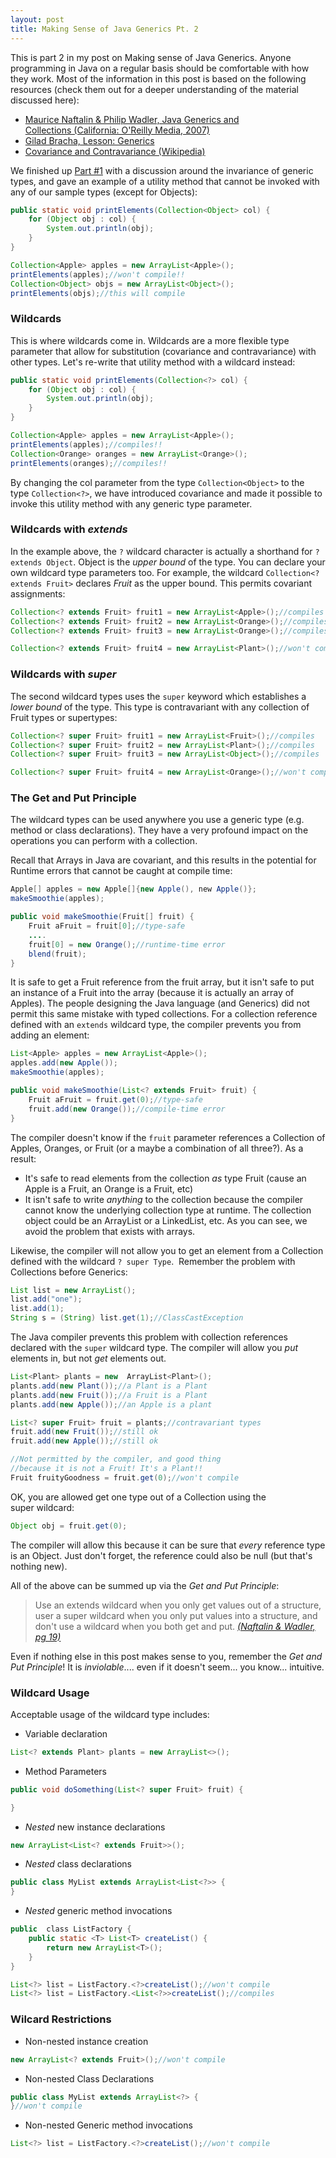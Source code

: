 ```yaml
---
layout: post
title: Making Sense of Java Generics Pt. 2
---
```


This is part 2 in my post on Making sense of Java Generics. Anyone programming in Java on a regular basis should be comfortable with how they work. Most of the information in this post is based on the following resources (check them out for a deeper understanding of the material discussed here):

* [Maurice Naftalin & Philip Wadler, Java Generics and Collections (California: O'Reilly Media, 2007)](http://oreilly.com/catalog/9780596527754 "Java Generics and Collections")
* [Gilad Bracha, Lesson: Generics](http://docs.oracle.com/javase/tutorial/extra/generics/index.html "Lesson: Generics")
* [Covariance and Contravariance (Wikipedia)](https://en.wikipedia.org/wiki/Covariance_and_contravariance_(computer_science) "Covariance and Contravariance")

We finished up [Part #1](../java-generics-1/) with a discussion around the invariance of generic types, and gave an example of a utility method that cannot be invoked with any of our sample types (except for Objects):

```java
public static void printElements(Collection<Object> col) {
    for (Object obj : col) {
        System.out.println(obj);
    }
}

Collection<Apple> apples = new ArrayList<Apple>();
printElements(apples);//won't compile!!
Collection<Object> objs = new ArrayList<Object>();
printElements(objs);//this will compile
```

### Wildcards

This is where wildcards come in. Wildcards are a more flexible type parameter that allow for substitution (covariance and contravariance) with other types. Let's re-write that utility method with a wildcard instead:

```java
public static void printElements(Collection<?> col) {
    for (Object obj : col) {
        System.out.println(obj);
    }
}

Collection<Apple> apples = new ArrayList<Apple>();
printElements(apples);//compiles!!
Collection<Orange> oranges = new ArrayList<Orange>();
printElements(oranges);//compiles!!
```

By changing the col parameter from the type `Collection<Object>` to the type `Collection<?>`, we have introduced covariance and made it possible to invoke this utility method with any generic type parameter. 

### Wildcards with _extends_

In the example above, the `?` wildcard character is actually a shorthand for `? extends Object`. Object is the _upper bound_ of the type.  You can declare your own wildcard type parameters too. For example, the wildcard `Collection<? extends Fruit>` declares _Fruit_ as the upper bound. This permits covariant assignments:

```java
Collection<? extends Fruit> fruit1 = new ArrayList<Apple>();//compiles
Collection<? extends Fruit> fruit2 = new ArrayList<Orange>();//compiles
Collection<? extends Fruit> fruit3 = new ArrayList<Orange>();//compiles

Collection<? extends Fruit> fruit4 = new ArrayList<Plant>();//won't compile!!
```

### Wildcards with _super_

The second wildcard types uses the `super` keyword which establishes a _lower bound_ of the type. This type is contravariant with any collection of Fruit types or supertypes:

```java
Collection<? super Fruit> fruit1 = new ArrayList<Fruit>();//compiles
Collection<? super Fruit> fruit2 = new ArrayList<Plant>();//compiles
Collection<? super Fruit> fruit3 = new ArrayList<Object>();//compiles

Collection<? super Fruit> fruit4 = new ArrayList<Orange>();//won't compile!!
```

### The Get and Put Principle

The wildcard types can be used anywhere you use a generic type (e.g. method or class declarations). They have a very profound impact on the operations you can perform with a collection. 

Recall that Arrays in Java are covariant, and this results in the potential for Runtime errors that cannot be caught at compile time:

```java
Apple[] apples = new Apple[]{new Apple(), new Apple()};
makeSmoothie(apples);

public void makeSmoothie(Fruit[] fruit) {
    Fruit aFruit = fruit[0];//type-safe
    ....
    fruit[0] = new Orange();//runtime-time error  
    blend(fruit);
}
```

It is safe to get a Fruit reference from the fruit array, but it isn't safe to put an instance of a Fruit into the array (because it is actually an array of Apples). The people designing the Java language (and Generics) did not permit this same mistake with typed collections. For a collection reference defined with an `extends` wildcard type, the compiler prevents you from adding an element:

```java
List<Apple> apples = new ArrayList<Apple>();
apples.add(new Apple());
makeSmoothie(apples);

public void makeSmoothie(List<? extends Fruit> fruit) {
    Fruit aFruit = fruit.get(0);//type-safe
    fruit.add(new Orange());//compile-time error
}
```

The compiler doesn't know if the `fruit` parameter references a Collection of Apples, Oranges, or Fruit (or a maybe a combination of all three?). As a result:

- It's safe to read elements from the collection _as_ type Fruit (cause an Apple is a Fruit, an Orange is a Fruit, etc)
- It isn't safe to write _anything_ to the collection because the compiler cannot know the underlying collection type at runtime. The collection object could be an ArrayList<Apple> or a LinkedList<Orange>, etc. As you can see, we avoid the problem that exists with arrays.

Likewise, the compiler will not allow you to get an element from a Collection defined with the wildcard `? super Type`.  Remember the problem with Collections before Generics:

```java
List list = new ArrayList();
list.add("one");
list.add(1);
String s = (String) list.get(1);//ClassCastException
```

The Java compiler prevents this problem with collection references declared with the `super` wildcard type. The compiler will allow you _put_ elements in, but not _get_ elements out.

```java
List<Plant> plants = new  ArrayList<Plant>();
plants.add(new Plant());//a Plant is a Plant
plants.add(new Fruit());//a Fruit is a Plant
plants.add(new Apple());//an Apple is a plant

List<? super Fruit> fruit = plants;//contravariant types
fruit.add(new Fruit());//still ok 
fruit.add(new Apple());//still ok

//Not permitted by the compiler, and good thing 
//because it is not a Fruit! It's a Plant!!
Fruit fruityGoodness = fruit.get(0);//won't compile
```

OK, you are allowed get one type out of a Collection using the super wildcard:

```java
Object obj = fruit.get(0);
```

The compiler will allow this because it can be sure that _every_ reference type is an Object. Just don't forget, the reference could also be null (but that's nothing new).

All of the above can be summed up via the _Get and Put Principle_:

>Use an extends wildcard when you only get values out of a structure, user a super wildcard when you only put values into a structure, 
>and don't use a wildcard when you both get and put.    [_(Naftalin & Wadler, pg 19)_][1] 

Even if nothing else in this post makes sense to you, remember the _Get and Put Principle_! It is _inviolable_.... even if it doesn't seem... you know... intuitive.

### Wildcard Usage

Acceptable usage of the wildcard type includes:

- Variable declaration

```java
List<? extends Plant> plants = new ArrayList<>();
```

- Method Parameters

```java
public void doSomething(List<? super Fruit> fruit) {

}
```

- _Nested_ new instance declarations

```java
new ArrayList<List<? extends Fruit>>();
```

- _Nested_ class declarations

```java
public class MyList extends ArrayList<List<?>> {
}
```

- _Nested_ generic method invocations

```java
public  class ListFactory {
    public static <T> List<T> createList() {
        return new ArrayList<T>();
    }
}

List<?> list = ListFactory.<?>createList();//won't compile
List<?> list = ListFactory.<List<?>>createList();//compiles
```

### Wilcard Restrictions

- Non-nested instance creation

```java
new ArrayList<? extends Fruit>();//won't compile
```

- Non-nested Class Declarations

```java
public class MyList extends ArrayList<?> {
}//won't compile
```

- Non-nested Generic method invocations

```java
List<?> list = ListFactory.<?>createList();//won't compile
```

[1]: http://oreilly.com/catalog/9780596527754
